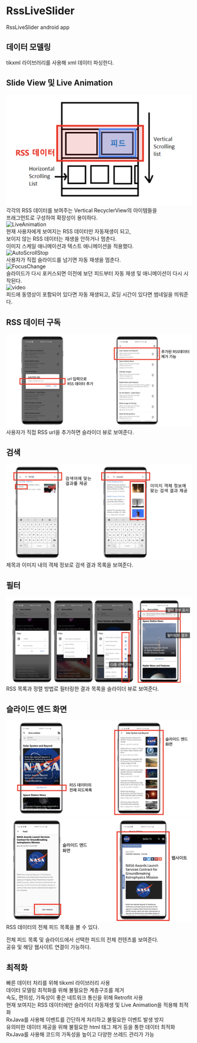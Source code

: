 # RssLiveSlider
RssLiveSlider android app  

## 데이터 모델링
tikxml 라이브러리를 사용해 xml 데이터 파싱한다.

## Slide View 및 Live Animation
![SlideView](./image/SlideView.png)  
각각의 RSS 데이터를 보여주는 Vertical RecyclerView의 아이템들을   
프래그먼트로 구성하여 확장성이 용이하다.  
![LiveAnimation](./image/LiveAnimation.gif)   
현재 사용자에게 보여지는 RSS 데이터만 자동재생이 되고,   
보이지 않는 RSS 데이터는 재생을 안하거나 멈춘다.  
이미지 스케일 애니메이션과 텍스트 애니메이션을 적용했다.    
![AutoScrollStop](./image/AutoScrollStop.gif)   
사용자가 직접 슬라이드를 넘기면 자동 재생을 멈춘다.  
![FocusChange](./image/FocusChange.gif)   
슬라이드가 다시 포커스되면 이전에 보던 피드부터 자동 재생 및 애니메이션이 다시 시작된다.  
![video](./image/video.gif)   
피드에 동영상이 포함되어 있다면 자동 재생되고, 로딩 시간이 있다면 썸네일을 띄워준다.

## RSS 데이터 구독
![subscribe](./image/subscribe.png)  
사용자가 직접 RSS url을 추가하면 슬라이더 뷰로 보여준다.

## 검색
![search](./image/search.png)  
제목과 이미지 내의 객체 정보로 검색 결과 목록을 보여준다.

## 필터
![filter](./image/filter.png)  
RSS 목록과 정렬 방법로 필터링한 결과 목록을 슬라이더 뷰로 보여준다.

## 슬라이드 엔드 화면
![SlideEnd1](./image/SlideEnd1.png) ![SlideEnd2](./image/SlideEnd2.png)  
RSS 데이터의 전체 피드 목록을 볼 수 있다.

전체 피드 목록 및 슬라이드에서 선택한 피드의 전체 컨텐츠를 보여준다.  
공유 및 해당 웹사이트 연결이 가능하다.

## 최적화
빠른 데이터 처리를 위해 tikxml 라이브러리 사용     
데이터 모델링 최적화를 위해 불필요한 계층구조를 제거   
속도, 편의성, 가독성이 좋은 네트워크 통신을 위해 Retrofit 사용   
현재 보여지는 RSS 데이터에만 슬라이더 자동재생 및 Live Animation을 적용해 최적화  
RxJava를 사용해 이벤트를 간단하게 처리하고 불필요한 이벤트 발생 방지   
유의미한 데이터 제공을 위해 불필요한 html 태그 제거 등을 통한 데이터 최적화   
RxJava를 사용해 코드의 가독성을 높이고 다양한 쓰레드 관리가 가능   






